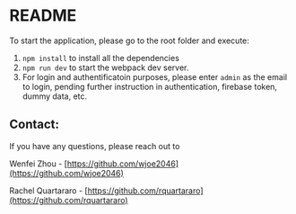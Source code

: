 # README

To start the application, please go to the root folder and execute:

1. `npm install` to install all the dependencies
2. `npm run dev` to start the webpack dev server.
3.  For login and authentificatoin purposes, please enter `admin` as the email to login, pending further instruction in authentication, firebase token, dummy data, etc. 

## Contact:

If you have any questions, please reach out to

Wenfei Zhou - [https://github.com/wjoe2046](https://github.com/wjoe2046)

Rachel Quartararo - [https://github.com/rquartararo](https://github.com/rquartararo)
